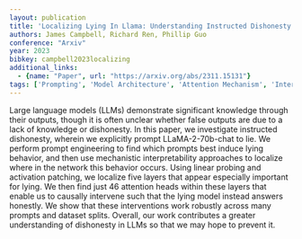 ```yaml
---
layout: publication
title: 'Localizing Lying In Llama: Understanding Instructed Dishonesty On True-false Questions Through Prompting, Probing, And Patching'
authors: James Campbell, Richard Ren, Phillip Guo
conference: "Arxiv"
year: 2023
bibkey: campbell2023localizing
additional_links:
  - {name: "Paper", url: "https://arxiv.org/abs/2311.15131"}
tags: ['Prompting', 'Model Architecture', 'Attention Mechanism', 'Interpretability and Explainability']
---
```

Large language models (LLMs) demonstrate significant knowledge through their
outputs, though it is often unclear whether false outputs are due to a lack of
knowledge or dishonesty. In this paper, we investigate instructed dishonesty,
wherein we explicitly prompt LLaMA-2-70b-chat to lie. We perform prompt
engineering to find which prompts best induce lying behavior, and then use
mechanistic interpretability approaches to localize where in the network this
behavior occurs. Using linear probing and activation patching, we localize five
layers that appear especially important for lying. We then find just 46
attention heads within these layers that enable us to causally intervene such
that the lying model instead answers honestly. We show that these interventions
work robustly across many prompts and dataset splits. Overall, our work
contributes a greater understanding of dishonesty in LLMs so that we may hope
to prevent it.
